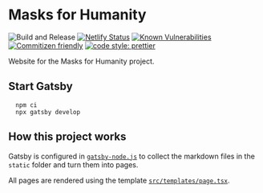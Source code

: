 # Masks for Humanity

![Build and Release](https://github.com/distributeaid/masks-for-humanity/workflows/Build%20and%20Release/badge.svg)
[![Netlify Status](https://api.netlify.com/api/v1/badges/d1f5dcf2-39b9-42f6-aa4b-79ba4e40f781/deploy-status)](https://app.netlify.com/sites/masks-for-humanity/deploys)
[![Known Vulnerabilities](https://snyk.io/test/github/distributeaid/masks-for-humanity/badge.svg)](https://snyk.io/test/github/distributeaid/masks-for-humanity)
[![Commitizen friendly](https://img.shields.io/badge/commitizen-friendly-brightgreen.svg)](http://commitizen.github.io/cz-cli/)
[![code style: prettier](https://img.shields.io/badge/code_style-prettier-ff69b4.svg?style=flat-square)](https://github.com/prettier/prettier)

Website for the Masks for Humanity project.

## Start Gatsby

      npm ci
      npx gatsby develop

## How this project works

Gatsby is configured in [`gatsby-node.js`](./gatsby-node.js) to collect the
markdown files in the `static` folder and turn them into pages.

All pages are rendered using the template
[`src/templates/page.tsx`](./src/templates/pages.tsx).

